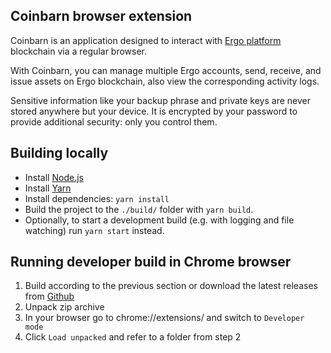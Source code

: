 ## Coinbarn browser extension

Coinbarn is an application designed to interact with [Ergo platform](https://ergoplatform.org) blockchain via a regular browser.

With Coinbarn, you can manage multiple Ergo accounts, send, receive, and issue assets on Ergo blockchain, also view the corresponding activity logs.

Sensitive information like your backup phrase and private keys are never stored anywhere but your device. It is encrypted by your password to provide additional security: only you control them.

## Building locally

- Install [Node.js](https://nodejs.org)
- Install [Yarn](https://yarnpkg.com/en/docs/install)
- Install dependencies: `yarn install`
- Build the project to the `./build/` folder with `yarn build`.
- Optionally, to start a development build (e.g. with logging and file watching) run `yarn start` instead.

## Running developer build in Chrome browser

1. Build according to the previous section or download the latest releases from [Github](https://github.com/coinbarn/coinbarn-extension/releases)
2. Unpack zip archive
3. In your browser go to chrome://extensions/ and switch to `Developer mode`
4. Click `Load unpacked` and refer to a folder from step 2

